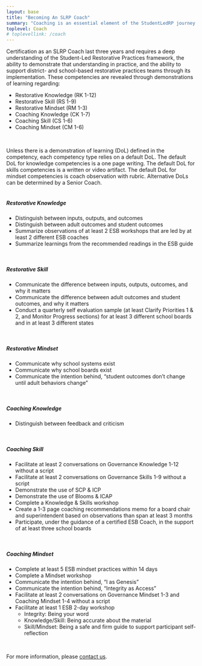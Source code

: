 ```yaml
---
layout: base
title: "Becoming An SLRP Coach"
summary: "Coaching is an essential element of the StudentLedRP journey."
toplevel: Coach
# toplevellink: /coach
---
```


Certification as an SLRP Coach last three years and requires a deep understanding of the Student-Led Restorative Practices framework, the ability to demonstrate that understanding in practice, and the ability to support district- and school-based restorative practices teams through its implementation. These competencies are revealed through demonstrations of learning regarding:
<ul>
<li>Restorative Knowledge (RK 1-12)</li>
<li>Restorative Skill (RS 1-9)</li>
<li>Restorative Mindset (RM 1-3)</li>
<li>Coaching Knowledge (CK 1-7)</li>
<li>Coaching Skill (CS 1-6)</li>
<li>Coaching Mindset (CM 1-6)</li>
</ul><br/>

Unless there is a demonstration of learning (DoL) defined in the competency, each competency type relies on a default DoL. The default DoL for knowledge competencies is a one page writing. The default DoL for skills competencies is a written or video artifact. The default DoL for mindset competencies is coach observation with rubric. Alternative DoLs can be determined by a Senior Coach.
<br/><br/>


<h5>Restorative Knowledge</h5>
<ul>
<li>Distinguish between inputs, outputs, and outcomes</li>
<li>Distinguish between adult outcomes and student outcomes</li>
<li>Summarize observations of at least 2 ESB workshops that are led by at least 2 different ESB coaches</li>
<li>Summarize learnings from the recommended readings in the ESB guide</li>
</ul><br/>


<h5>Restorative Skill</h5>
<ul>
<li>Communicate the difference between inputs, outputs, outcomes, and why it matters</li>
<li>Communicate the difference between adult outcomes and student outcomes, and why it matters</li>
<li>Conduct a quarterly self evaluation sample (at least Clarify Priorities 1 & 2, and Monitor Progress sections) for at least 3 different school boards and in at least 3 different states</li>
</ul><br/>

<h5>Restorative Mindset</h5>
<ul>
<li>Communicate why school systems exist</li>
<li>Communicate why school boards exist</li>
<li>Communicate the intention behind, “student outcomes don’t change until adult behaviors change”</li>
</ul><br/>

<h5>Coaching Knowledge</h5>
<ul>
<li>Distinguish between feedback and criticism</li>
</ul><br/>

<h5>Coaching Skill</h5>
<ul>
<li>Facilitate at least 2 conversations on Governance Knowledge 1-12 without a script</li>
<li>Facilitate at least 2 conversations on Governance Skills 1-9 without a script</li>
<li>Demonstrate the use of SCP & ICP</li>
<li>Demonstrate the use of Blooms & ICAP</li>
<li>Complete a Knowledge & Skills workshop</li>
<li>Create a 1-3 page coaching recommendations memo for a board chair and superintendent based on observations than span at least 3 months</li>
<li>Participate, under the guidance of a certified ESB Coach, in the support of at least three school boards</li>
</ul><br/>

<h5>Coaching Mindset</h5>
<ul>
<li>Complete at least 5 ESB mindset practices within 14 days</li>
<li>Complete a Mindset workshop</li>
<li>Communicate the intention behind, “I as Genesis”</li>
<li>Communicate the intention behind, “Integrity as Access”</li>
<li>Facilitate at least 2 conversations on Governance Mindset 1-3 and Coaching Mindset 1-4 without a script</li>
<li>Facilitate at least 1 ESB 2-day workshop
<ul>
<li>Integrity: Being your word</li>
<li>Knowledge/Skill: Being accurate about the material</li>
<li>Skill/Mindset: Being a safe and firm guide to support participant self-reflection</li>
</ul>
</li>
</ul><br/>


For more information, please <a href="/contact">contact us</a>.